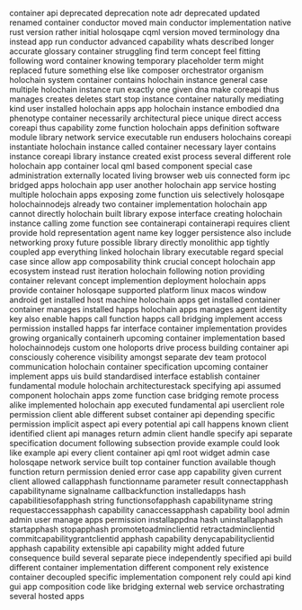 container api deprecated deprecation note adr deprecated updated renamed container conductor moved main conductor implementation native rust version rather initial holosqape cqml version moved terminology dna instead app run conductor advanced capability whats described longer accurate glossary container struggling find term concept feel fitting following word container knowing temporary placeholder term might replaced future something else like composer orchestrator organism holochain system container contains holochain instance general case multiple holochain instance run exactly one given dna make coreapi thus manages creates deletes start stop instance container naturally mediating kind user installed holochain apps app holochain instance embodied dna phenotype container necessarily architectural piece unique direct access coreapi thus capability zome function holochain apps definition software module library network service executable run endusers holochains coreapi instantiate holochain instance called container necessary layer contains instance coreapi library instance created exist process several different role holochain app container local qml based component special case administration externally located living browser web uis connected form ipc bridged apps holochain app user another holochain app service hosting multiple holochain apps exposing zome function uis selectively holosqape holochainnodejs already two container implementation holochain app cannot directly holochain built library expose interface creating holochain instance calling zome function see containerapi containerapi requires client provide hold representation agent name key logger persistence also include networking proxy future possible library directly monolithic app tightly coupled app everything linked holochain library executable regard special case since allow app composability think crucial concept holochain app ecosystem instead rust iteration holochain following notion providing container relevant concept implemention deployment holochain apps provide container holosqape supported platform linux macos window android get installed host machine holochain apps get installed container container manages installed happs holochain apps manages agent identity key also enable happs call function happs call bridging implement access permission installed happs far interface container implementation provides growing organically containerh upcoming container implementation based holochainnodejs custom one holoports drive process building container api consciously coherence visibility amongst separate dev team protocol communication holochain container specification upcoming container implement apps uis build standardised interface establish container fundamental module holochain architecturestack specifying api assumed component holochain apps zome function case bridging remote process alike implemented holochain app executed fundamental api userclient role permission client able different subset container api depending specific permission implicit aspect api every potential api call happens known client identified client api manages return admin client handle specify api separate specification document following subsection provide example could look like example api every client container api qml root widget admin case holosqape network service built top container function available though function return permission denied error case app capability given current client allowed callapphash functionname parameter result connectapphash capabilityname signalname callbackfunction installedapps hash capabilitiesofapphash string functionsofapphash capabilityname string requestaccessapphash capability canaccessapphash capability bool admin admin user manage apps permission installappdna hash uninstallapphash startapphash stopapphash promotetoadminclientid retractadminclientid commitcapabilitygrantclientid apphash capability denycapabilityclientid apphash capability extensible api capability might added future consequence build several separate piece independently specified api build different container implementation different component rely existence container decoupled specific implementation component rely could api kind gui app composition code like bridging external web service orchastrating several hosted apps